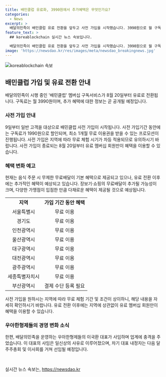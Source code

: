 ```yaml
---
title: 배민클럽 유료화, 3990원에서 추가혜택은 무엇인가요?
categories:
  - News
excerpt: >
  배달의민족이 배민클럽 유료 전환을 앞두고 사전 가입을 시작했습니다. 3990원으로 월 구독료를 부담할 수 있으며, 이에 앞서 사전 가입 기간에는 1990원으로 할인된 가격과 1개월 무료 이용권이 제공됩니다. 추가 혜택은 조만간 공개될 예정이며, 현재는 무제한 무료 배달이 제공됩니다. 또한, 우아한형제들의 이국환 대표가 사임하고, 차기 대표 내정자가 다음 달 주주총회를 통해 선임될 예정입니다. 4,000억원 이상의 배당금을 챙긴 딜리버리히어로의 독일 본사도 주목할 만 합니다.
feature_text: >
  ## koreablockchain 실시간 뉴스 속보입니다.

  배달의민족이 배민클럽 유료 전환을 앞두고 사전 가입을 시작했습니다. 3990원으로 월 구독료를 부담할 수 있으며, 이에 앞서 사전 가입 기간에는 1990원으로 할인된 가격과 1개월 무료 이용권이 제공됩니다. 추가 혜택은 조만간 공개될 예정이며, 현재는 무제한 무료 배달이 제공됩니다. 또한, 우아한형제들의 이국환 대표가 사임하고, 차기 대표 내정자가 다음 달 주주총회를 통해 선임될 예정입니다. 4,000억원 이상의 배당금을 챙긴 딜리버리히어로의 독일 본사도 주목할 만 합니다.
image: 'https://newsdao.kr/res/images/meta/newsdao_breakingnews.jpg'
---
```


<p><img src="https://newsdao.kr/res/images/meta/newsdao_breakingnews.jpg" alt="koreablockchain 속보" /></p>

<h2 data-ke-size="size26">배민클럽 가입 및 유료 전환 안내</h2>

<p data-ke-size="size16">배달의민족이 시행 중인 '배민클럽' 멤버십 구독서비스가 8월 20일부터 유료로 전환됩니다. 구독료는 월 3990원이며, 추가 혜택에 대한 정보는 곧 공개될 예정입니다.</p>

<h3>사전 가입 안내</h3>

<p data-ke-size="size16">9일부터 일반 고객을 대상으로 배민클럽 사전 가입이 시작됩니다. 사전 가입기간 동안에는 구독료가 1990원으로 할인되며, 최소 1개월 무료 이용권을 받을 수 있는 프로모션이 진행됩니다. 사전 가입은 지역에 따라 무료 체험 시기가 차등 적용되므로 유의하시기 바랍니다. 사전 가입이 종료되는 8월 20일부터 유료 멤버십 회원만이 혜택을 이용할 수 있습니다.</p>

<h3>혜택 변화 예고</h3>

<p data-ke-size="size16">현재는 음식 주문 시 무제한 무료배달이 기본 혜택으로 제공되고 있으나, 유료 전환 이후에는 추가적인 혜택이 예상되고 있습니다. 장보기·쇼핑의 무료배달이 추가될 가능성이 크며, 다양한 가맹점이 입점한 만큼 다채로운 혜택이 제공될 것으로 예상됩니다.</p>

<table>
  <tr>
    <td style="text-align: center; height: 17px;"><b>지역</b></td>
    <td style="text-align: center; height: 17px;"><b>가입 기간 동안 혜택</b></td>
  </tr>
  <tr>
    <td style="text-align: center; height: 17px;">서울특별시</td>
    <td style="text-align: center; height: 17px;">무료 이용</td>
  </tr>
  <tr>
    <td style="text-align: center; height: 17px;">경기도</td>
    <td style="text-align: center; height: 17px;">무료 이용</td>
  </tr>
  <tr>
    <td style="text-align: center; height: 17px;">인천광역시</td>
    <td style="text-align: center; height: 17px;">무료 이용</td>
  </tr>
  <tr>
    <td style="text-align: center; height: 17px;">울산광역시</td>
    <td style="text-align: center; height: 17px;">무료 이용</td>
  </tr>
  <tr>
    <td style="text-align: center; height: 17px;">대구광역시</td>
    <td style="text-align: center; height: 17px;">무료 이용</td>
  </tr>
  <tr>
    <td style="text-align: center; height: 17px;">대전광역시</td>
    <td style="text-align: center; height: 17px;">무료 이용</td>
  </tr>
  <tr>
    <td style="text-align: center; height: 17px;">광주광역시</td>
    <td style="text-align: center; height: 17px;">무료 이용</td>
  </tr>
  <tr>
    <td style="text-align: center; height: 17px;">세종특별자치시</td>
    <td style="text-align: center; height: 17px;">무료 이용</td>
  </tr>
  <tr>
    <td style="text-align: center; height: 17px;">부산광역시</td>
    <td style="text-align: center; height: 17px;">결제 수단 등록 필요</td>
  </tr>
</table>

<p data-ke-size="size16">사전 가입을 원하시는 지역에 따라 무료 체험 기간 및 조건이 상이하니, 해당 내용을 자세히 확인하시기 바랍니다. 유료 전환 이후에는 지역에 상관없이 유료 멤버십 회원만이 혜택을 이용할 수 있습니다.</p>

<h3>우아한형제들의 경영 변화 소식</h3>

<p data-ke-size="size16">한편, 배달의민족을 운영하는 우아한형제들의 이국환 대표가 사임하며 업계에 충격을 주었습니다. 이 대표의 사임은 일신상의 사유로 이루어졌으며, 차기 대표 내정자는 다음 달 주주총회 및 이사회를 거쳐 선임될 예정입니다.</p>

<p data-ke-size="size16">&nbsp;</p>
실시간 뉴스 속보는, <a href="https://newsdao.kr" rel="dofollow">https://newsdao.kr</a>


